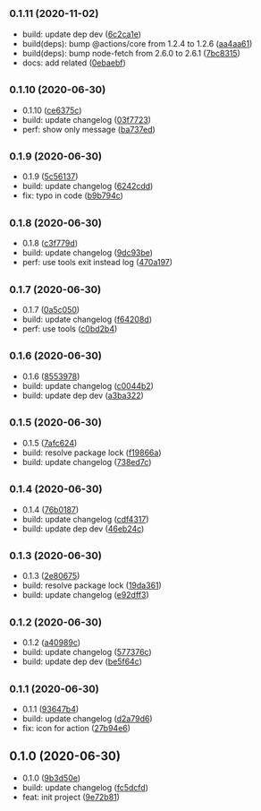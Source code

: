 ## <small>0.1.11 (2020-11-02)</small>

* build: update dep dev ([6c2ca1e](https://github.com/Scrum/awesome-readme-lint-double-link-action/commit/6c2ca1e))
* build(deps): bump @actions/core from 1.2.4 to 1.2.6 ([aa4aa61](https://github.com/Scrum/awesome-readme-lint-double-link-action/commit/aa4aa61))
* build(deps): bump node-fetch from 2.6.0 to 2.6.1 ([7bc8315](https://github.com/Scrum/awesome-readme-lint-double-link-action/commit/7bc8315))
* docs: add related ([0ebaebf](https://github.com/Scrum/awesome-readme-lint-double-link-action/commit/0ebaebf))



## <small>0.1.10 (2020-06-30)</small>

* 0.1.10 ([ce6375c](https://github.com/Scrum/awesome-readme-lint-double-link-action/commit/ce6375c))
* build: update changelog ([03f7723](https://github.com/Scrum/awesome-readme-lint-double-link-action/commit/03f7723))
* perf: show only message ([ba737ed](https://github.com/Scrum/awesome-readme-lint-double-link-action/commit/ba737ed))



## <small>0.1.9 (2020-06-30)</small>

* 0.1.9 ([5c56137](https://github.com/Scrum/awesome-readme-lint-double-link-action/commit/5c56137))
* build: update changelog ([6242cdd](https://github.com/Scrum/awesome-readme-lint-double-link-action/commit/6242cdd))
* fix: typo in code ([b9b794c](https://github.com/Scrum/awesome-readme-lint-double-link-action/commit/b9b794c))



## <small>0.1.8 (2020-06-30)</small>

* 0.1.8 ([c3f779d](https://github.com/Scrum/awesome-readme-lint-double-link-action/commit/c3f779d))
* build: update changelog ([9dc93be](https://github.com/Scrum/awesome-readme-lint-double-link-action/commit/9dc93be))
* perf: use tools exit instead log ([470a197](https://github.com/Scrum/awesome-readme-lint-double-link-action/commit/470a197))



## <small>0.1.7 (2020-06-30)</small>

* 0.1.7 ([0a5c050](https://github.com/Scrum/awesome-readme-lint-double-link-action/commit/0a5c050))
* build: update changelog ([f64208d](https://github.com/Scrum/awesome-readme-lint-double-link-action/commit/f64208d))
* perf: use tools ([c0bd2b4](https://github.com/Scrum/awesome-readme-lint-double-link-action/commit/c0bd2b4))



## <small>0.1.6 (2020-06-30)</small>

* 0.1.6 ([8553978](https://github.com/Scrum/awesome-readme-lint-double-link-action/commit/8553978))
* build: update changelog ([c0044b2](https://github.com/Scrum/awesome-readme-lint-double-link-action/commit/c0044b2))
* build: update dep dev ([a3ba322](https://github.com/Scrum/awesome-readme-lint-double-link-action/commit/a3ba322))



## <small>0.1.5 (2020-06-30)</small>

* 0.1.5 ([7afc624](https://github.com/Scrum/awesome-readme-lint-double-link-action/commit/7afc624))
* build: resolve package lock ([f19866a](https://github.com/Scrum/awesome-readme-lint-double-link-action/commit/f19866a))
* build: update changelog ([738ed7c](https://github.com/Scrum/awesome-readme-lint-double-link-action/commit/738ed7c))



## <small>0.1.4 (2020-06-30)</small>

* 0.1.4 ([76b0187](https://github.com/Scrum/awesome-readme-lint-double-link-action/commit/76b0187))
* build: update changelog ([cdf4317](https://github.com/Scrum/awesome-readme-lint-double-link-action/commit/cdf4317))
* build: update dep dev ([46eb24c](https://github.com/Scrum/awesome-readme-lint-double-link-action/commit/46eb24c))



## <small>0.1.3 (2020-06-30)</small>

* 0.1.3 ([2e80675](https://github.com/Scrum/awesome-readme-lint-double-link-action/commit/2e80675))
* build: resolve package lock ([19da361](https://github.com/Scrum/awesome-readme-lint-double-link-action/commit/19da361))
* build: update changelog ([e92dff3](https://github.com/Scrum/awesome-readme-lint-double-link-action/commit/e92dff3))



## <small>0.1.2 (2020-06-30)</small>

* 0.1.2 ([a40989c](https://github.com/Scrum/awesome-readme-lint-double-link-action/commit/a40989c))
* build: update changelog ([577376c](https://github.com/Scrum/awesome-readme-lint-double-link-action/commit/577376c))
* build: update dep dev ([be5f64c](https://github.com/Scrum/awesome-readme-lint-double-link-action/commit/be5f64c))



## <small>0.1.1 (2020-06-30)</small>

* 0.1.1 ([93647b4](https://github.com/Scrum/awesome-readme-lint-double-link-action/commit/93647b4))
* build: update changelog ([d2a79d6](https://github.com/Scrum/awesome-readme-lint-double-link-action/commit/d2a79d6))
* fix: icon for action ([27b94e6](https://github.com/Scrum/awesome-readme-lint-double-link-action/commit/27b94e6))



## 0.1.0 (2020-06-30)

* 0.1.0 ([9b3d50e](https://github.com/Scrum/awesome-readme-lint-double-link-action/commit/9b3d50e))
* build: update changelog ([fc5dcfd](https://github.com/Scrum/awesome-readme-lint-double-link-action/commit/fc5dcfd))
* feat: init project ([9e72b81](https://github.com/Scrum/awesome-readme-lint-double-link-action/commit/9e72b81))



